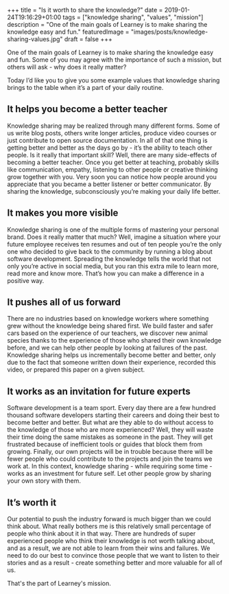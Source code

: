 +++
title = "Is it worth to share the knowledge?"
date = 2019-01-24T19:16:29+01:00
tags = ["knowledge sharing", "values", "mission"]
description = "One of the main goals of Learney is to make sharing the knowledge easy and fun."
featuredImage = "images/posts/knowledge-sharing-values.jpg"
draft = false
+++

One of the main goals of Learney is to make sharing the knowledge easy and fun. Some of you may agree with the importance of such a mission, but others will ask - why does it really matter?

Today I’d like you to give you some example values that knowledge sharing brings to the table when it’s a part of your daily routine.

## It helps you become a better teacher

Knowledge sharing may be realized through many different forms. Some of us write blog posts, others write longer articles, produce video courses or just contribute to open source documentation. In all of that one thing is getting better and better as the days go by - it’s the ability to teach other people. Is it really that important skill? Well, there are many side-effects of becoming a better teacher. Once you get better at teaching, probably skills like communication, empathy, listening to other people or creative thinking grow together with you. Very soon you can notice how people around you appreciate that you became a better listener or better communicator. By sharing the knowledge, subconsciously you’re making your daily life better.

## It makes you more visible

Knowledge sharing is one of the multiple forms of mastering your personal brand. Does it really matter that much? Well, imagine a situation where your future employee receives ten resumes and out of ten people you’re the only one who decided to give back to the community by running a blog about software development. Spreading the knowledge tells the world that not only you’re active in social media, but you ran this extra mile to learn more, read more and know more. That’s how you can make a difference in a positive way.

## It pushes all of us forward

There are no industries based on knowledge workers where something grew without the knowledge being shared first. We build faster and safer cars based on the experience of our teachers, we discover new animal species thanks to the experience of those who shared their own knowledge before, and we can help other people by looking at failures of the past. Knowledge sharing helps us incrementally become better and better, only due to the fact that someone written down their experience, recorded this video, or prepared this paper on a given subject.

## It works as an invitation for future experts

Software development is a team sport. Every day there are a few hundred thousand software developers starting their careers and doing their best to become better and better. But what are they able to do without access to the knowledge of those who are more experienced? Well, they will waste their time doing the same mistakes as someone in the past. They will get frustrated because of inefficient tools or guides that block them from growing. Finally, our own projects will be in trouble because there will be fewer people who could contribute to the projects and join the teams we work at. In this context, knowledge sharing - while requiring some time - works as an investment for future self. Let other people grow by sharing your own story with them.

## It’s worth it

Our potential to push the industry forward is much bigger than we could think about. What really bothers me is this relatively small percentage of people who think about it in that way. There are hundreds of super experienced people who think their knowledge is not worth talking about, and as a result, we are not able to learn from their wins and failures. We need to do our best to convince those people that we want to listen to their stories and as a result - create something better and more valuable for all of us.

That's the part of Learney's mission.